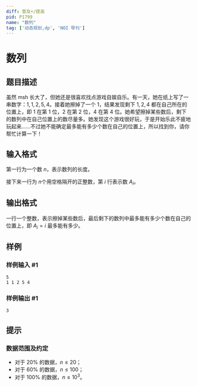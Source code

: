 ```yaml
---
diff: 普及+/提高
pid: P1799
name: "数列"
tag: ['动态规划,dp', 'NOI 导刊']
---
```

# 数列
## 题目描述

虽然 msh 长大了，但她还是很喜欢找点游戏自娱自乐。有一天，她在纸上写了一串数字：$1, 1, 2, 5, 4$。接着她擦掉了一个 $1$，结果发现剩下 $1, 2, 4$ 都在自己所在的位置上，即 $1$ 在第 $1$ 位，$2$ 在第 $2$ 位，$4$ 在第 $4$ 位。她希望擦掉某些数后，剩下的数列中在自己位置上的数尽量多。她发现这个游戏很好玩，于是开始乐此不疲地玩起来……不过她不能确定最多能有多少个数在自己的位置上，所以找到你，请你帮忙计算一下！

## 输入格式

第一行为一个数 $n$，表示数列的长度。

接下来一行为 $n$个用空格隔开的正整数，第 $i$ 行表示数 $A_i$。

## 输出格式

一行一个整数，表示擦掉某些数后，最后剩下的数列中最多能有多少个数在自己的位置上，即 $A_i=i$ 最多能有多少。

## 样例

### 样例输入 #1
```
5
1 1 2 5 4

```
### 样例输出 #1
```
3
```
## 提示

### 数据范围及约定

- 对于 $20\%$ 的数据，$n\leq 20$；
- 对于 $60\%$ 的数据，$n\leq 100$；
- 对于 $100\%$ 的数据，$n\leq 10^3$。

